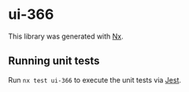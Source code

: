 # ui-366

This library was generated with [Nx](https://nx.dev).

## Running unit tests

Run `nx test ui-366` to execute the unit tests via [Jest](https://jestjs.io).

